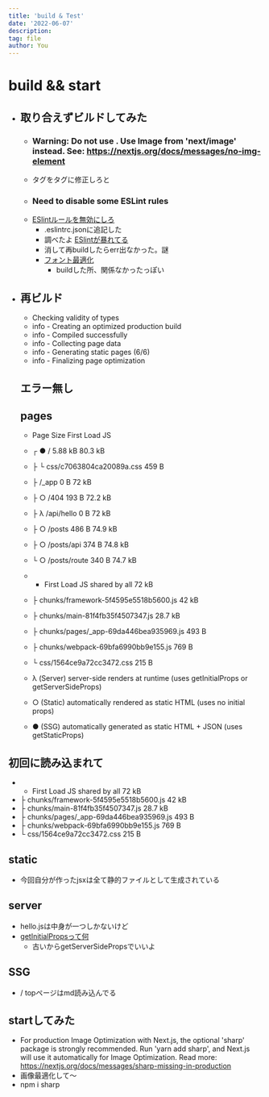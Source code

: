 ```yaml
---
title: 'build & Test'
date: '2022-06-07'
description:
tag: file
author: You
---
```

# build && start

- ## 取り合えずビルドしてみた
  - ### Warning: Do not use <img>. Use Image from 'next/image' instead. See: https://nextjs.org/docs/messages/no-img-element
  - <img>タグを<Image>タグに修正しろと</Image>
  - ### Need to disable some ESLint rules
  - [ESlintルールを無効にしろ](https://nextjs.org/docs/basic-features/eslint#disabling-rules)
    - .eslintrc.jsonに追記した
    - 調べたよ [ESlintが暴れてる](https://stackoverflow.com/questions/43177074/how-to-fix-this-violation-of-this-react-no-unescaped-entitie-of-eslint-rule)
    - 消して再buildしたらerr出なかった。謎
    - [フォント最適化](https://nextjs.org/docs/messages/no-page-custom-font)
      - buildした所、関係なかったっぽい

- ## 再ビルド
  - Checking validity of types
  - info  - Creating an optimized production build
  - info  - Compiled successfully
  - info  - Collecting page data
  - info  - Generating static pages (6/6)
  - info  - Finalizing page optimization
  ## エラー無し

  ## pages
  - Page                                       Size     First Load JS
  - ┌ ● /                                      5.88 kB        80.3 kB
  - ├   └ css/c7063804ca20089a.css             459 B
  - ├   /_app                                  0 B              72 kB
  - ├ ○ /404                                   193 B          72.2 kB
  - ├ λ /api/hello                             0 B              72 kB
  - ├ ○ /posts                                 486 B          74.9 kB
  - ├ ○ /posts/api                             374 B          74.8 kB
  - └ ○ /posts/route                           340 B          74.7 kB
  - + First Load JS shared by all              72 kB
  -   ├ chunks/framework-5f4595e5518b5600.js   42 kB
  -   ├ chunks/main-81f4fb35f4507347.js        28.7 kB
  -   ├ chunks/pages/_app-69da446bea935969.js  493 B
  -   ├ chunks/webpack-69bfa6990bb9e155.js     769 B
  -   └ css/1564ce9a72cc3472.css               215 B

  - λ  (Server)  server-side renders at runtime (uses getInitialProps or getServerSideProps)
  - ○  (Static)  automatically rendered as static HTML (uses no initial props)
  - ●  (SSG)     automatically generated as static HTML + JSON (uses getStaticProps)

## 初回に読み込まれて
  - + First Load JS shared by all              72 kB
  -   ├ chunks/framework-5f4595e5518b5600.js   42 kB
  -   ├ chunks/main-81f4fb35f4507347.js        28.7 kB
  -   ├ chunks/pages/_app-69da446bea935969.js  493 B
  -   ├ chunks/webpack-69bfa6990bb9e155.js     769 B
  -   └ css/1564ce9a72cc3472.css               215 B
  ## static
  - 今回自分が作ったjsxは全て静的ファイルとして生成されている
  ## server
  - hello.jsは中身が一つしかないけど
  - [getInitialPropsって何](https://blog.logrocket.com/getinitialprops-vs-getserversideprops-nextjs/)
    - 古いからgetServerSidePropsでいいよ
  ## SSG
  - / topページはmd読み込んでる

  ## startしてみた
  - For production Image Optimization with Next.js, the optional 'sharp' package is strongly recommended. Run 'yarn add sharp', and Next.js will use it automatically for Image Optimization.
Read more: https://nextjs.org/docs/messages/sharp-missing-in-production
  - 画像最適化して～
  - npm i sharp
